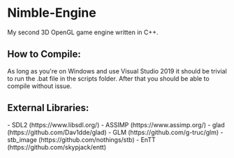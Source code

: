 # Nimble-Engine
My second 3D OpenGL game engine written in C++.

<h2>How to Compile:</h2>
As long as you're on Windows and use Visual Studio 2019 it should be trivial to run the .bat file in the scripts folder. After that you should be able to compile without issue.

<h2>External Libraries:</h2>
- SDL2 (https://www.libsdl.org/)
- ASSIMP (https://www.assimp.org/)
- glad (https://github.com/Dav1dde/glad)
- GLM (https://github.com/g-truc/glm)
- stb_image (https://github.com/nothings/stb)
- EnTT (https://github.com/skypjack/entt)
